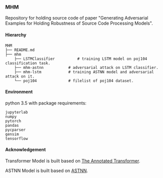 ### MHM

Repository for holding source code of paper "Generating Adversarial Examples for Holding Robustness of Source Code Processing Models".


#### Hierarchy

```
MHM
├── README.md
├── mhm
    ├── LSTMClassifier			# training LSTM model on poj104 classification task.
    ├── mhm-astnn			# adversarial attack on LSTM classifier.
    ├── mhm-lstm			# training ASTNN model and adversarial attack on it.
    └── poj104				# filelist of poj104 dataset.
```


#### Environment
python 3.5 with package requirements:
```
jupyterlab
numpy
pytorch
pandas
pycparser
gensim
tensorflow
```

#### Acknowledgement

Transformer Model is built based on [The Annotated Transformer](http://nlp.seas.harvard.edu/2018/04/03/attention.html).

ASTNN Model is built based on [ASTNN](https://github.com/zhangj111/astnn).
